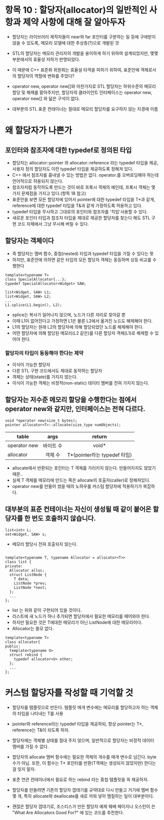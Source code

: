 # 항목 10 : 할당자(allocator)의 일반적인 사항과 제약 사항에 대해 잘 알아두자

- 할당자는 라이브러리 제작자들이 near와 far 포인터를 구분하는 일 등에 구애받지 않을 수 있도록, 메모리 모델에 대한 추상층(?)으로 개발된 것
- STL의 할당자는 메모리 관리자의 개발을 용이하게 하기 위하여 설계되었지만, 몇몇 부분에서의 효율성 저하가 판명되었다.
- 이 때문에 C++ 표준화 위원회는 효율설 타격을 피하기 위하여, 표준안에 객체로서의 할당자의 역할에 변화를 주었다?

- operator new, operator new[]와 마찬가지로 STL 할당자는 하위수준의 메모리 할당 및 해제를 맡아주지만, 할당자의 클라이언트 인터페이스는 operator new, operator new[] 와 닮은 구석이 없다.
- 대부분의 STL 표준 컨테이너는 절대로 메모리 할당자를 요구하지 않는 지경에 이름

# 왜 할당자가 나쁜가
## 포인터와 참조자에 대한 typedef로 정의된 타입
- 할당자는 allocator<T>::pointer 와 allocator<T>::reference 라는 typedef 타입을 제공, 사용자 정의 할당자도 이런 typedef 타입을 제공하도록 정해져 있다.
- C++ 에서 참조자를 흉내낼 수 있는 방법은 없다. operator.를 오버로딩해야 하는데 언어적으로 허용되지 않는다.
- 참조자처럼 동작하도록 만드는 것이 바로 프록시 객체의 예인데, 프록시 객체는 몇 가지 문제점을 가지고 있다.(항목 18 참고)
- 표준안을 보면 모든 할당자에 있어서 pointer에 대한 typedef 타입을 T*과 같게, reference에 대한 typedef 타입을 T&과 같게 가정하도록 허용하고 있다.
- typedef 타입을 무시하고 그대로의 포인터와 참조자를 '직업'사용할 수 있다.
- 새로운 포인터 타입과 참조자 타입을 제대로 제공한 할당자를 찾는다 해도 STL 구현 코드 자체에서 그냥 무시해 버릴 수 있다.

## 할당자는 객체이다
- 즉 할당자는 멤버 함수, 중첨(nested) 타입과 typedef 타입을 가질 수 있다는 뜻
- 하지만, 표준안에 의하면 같은 타입의 모든 할당자 객체는 동등하며 상등 비교를 수행한다
```
template<typename T>
class SpecialAllocator{...};
typedef SpecialAllocator<Widget> SAW;

list<Widget, SAW> L1;
list<Widget, SAW> L2;
...
L1.splice(L1.begin(), L2);
```
- splice는 복사가 일어나지 않으며, 노드가 다른 자리로 찾아갈 뿐
- 이때 L1이 없어진다고 가정하면 L1은 물론 L2에서 옮겨진 노드도 해제해야 한다.
- L1의 할당자는 원래 L2의 할당자에 의해 할당되었던 노드를 해제해야 한다.
- 어떤 할당자에 의해 할당된 메모리(L2 같은)를 다른 할당자 객체(L1)로 해제할 수 있어야 한다.

### 할당자의 타입이 동등해야 한다는 제약
- 이식이 가능한 할당자
- 다른 STL 구현 코드에서도 제대로 동작하는 할당자
- 객체는 상태(state)를 가지지 않는다.
- 이식이 가능한 객체는 비정적(non-static) 데이터 멤버를 전혀 가지지 않는다.

## 할당자는 저수준 메모리  할당을 수행한다는 점에서 operator new와 같지만, 인터페이스는 전혀 다르다.
```
void *operator new(size_t bytes);
pointer allocator<T>::allocate(size_type numObjects);
```
|   table    |  args   |           return            |
|------------|:-------:|:---------------------------:|
|operator new|바이트 수| void*                       |
|  allocator | 객체 수 | T*(pointer라는 typedef 타입)|
- allocate에서 반환되는 포인터는 T 객체를 가리키지 않는다. 만들어지지도 않았기 때문..
- 실제 T 객체를 메모리에 만드는 쪽은 allocate의 호출자(caller)로 정해져있다.
- operator new를 만들어 썼을 때의 노하우를 커스텀 할당자에 적용하기가 복잡하다.

## 대부분의 표준 컨테이너는 자신이 생성될 때 같이 붙어온 할당자를 한 번도 호출하지 않습니다.
```
list<int> L;
set<Widget, SAW> s;
```
- 메모리 할당시 전혀 호출되지 않는다.
```

template<typename T, typename Allocator = allocator<T>>
class list {
private:
  Allocator alloc;
  struct ListNode {
    T data;
    ListNode *prev;
    ListNode *next;
  };
  ...
};
```
- list<T> 는 위와 같이 구현되어 있을 것이다.
- 리스트에 새 노드가 하나 추가되면 할당자에서 필요한 메모리를 떼어와야 한다.
- 하지만 필요한 것은 T에대한 메모리가 아닌 ListNode에 대한 메모리이다.
- Allocator는 쓸모 없다.

```
template<typename T>
class allocator{
public:
  template<typename U>
  struct rebind {
    typedef allocator<U> other;
  };
  ...
};
```

# 커스텀 할당자를 작성할 때 기억할 것

- 할당자를 템플릿으로 만든다. 템플릿 매개 변수에는 메모리를 할당하고자 하는 객체의 타입을 나타내는 T를 사용
- pointer와 reference라는 typedef 타입을 제공하되, 항상 pointer는 T*, reference는 T&이 되도록 하자.
- 할당자에는 객체별 상태를 절대 주지 않으며, 일반적으로 할당자는 비정적 데이터 멤버를 가질 수 없다.
- 할당자의 allocate 멤버 함수에는 필요한 객체의 개수를 매개 변수로 넘긴다. byte 수가 아님. 또한, 이 함수는 T* 포인터를 반환(T객체는 생성되지 않았지만) 한다는걸 잊지 말자.
- 표준 연관 컨테이너에서 필요로 하는 rebind 라는 중첩 템플릿을 꼭 제공하자.


- 할당자를 만들려면 기존의 할당자 껍데기를 규약대로 다시 만들고 거기에 멤버 함수 몇 개, 특히 allocate와 deallocate를 새로 끼워 넣어 땜질하는 일이 대부분이다.
- 괜찮은 할당자 껍데기로, 조스티스가 만든 할당자 예제 웨베 페이지나 오스턴이 쓴 "What Are Allocators Good For?" 에 있는 코드를 추천한다.

